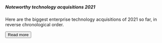 <script>
  import { Card, Button } from 'svelte-5-ui-lib';
  import { ArrowRightOutline } from 'flowbite-svelte-icons';
</script>

<Card>
	<h5 class="mb-2 text-2xl font-bold tracking-tight text-gray-900 dark:text-white">Noteworthy technology acquisitions 2021</h5>
	<p class="mb-3 font-normal text-gray-700 dark:text-gray-400 leading-tight">Here are the biggest enterprise technology acquisitions of 2021 so far, in reverse chronological order.</p>
	<Button class="w-fit">
		Read more <ArrowRightOutline class="w-3.5 h-3.5 ms-2 text-white" />
	</Button>
</Card>
